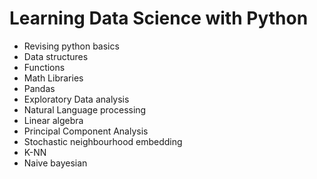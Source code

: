 # Learning Data Science with Python

- Revising python basics
- Data structures
- Functions
- Math Libraries
- Pandas
- Exploratory Data analysis
- Natural Language processing
- Linear algebra
- Principal Component Analysis
- Stochastic neighbourhood embedding
- K-NN
- Naive bayesian